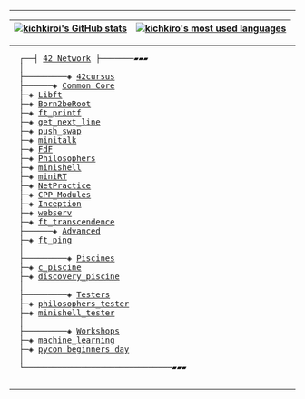 ---------------
<div align="center">
  
| [![kichkiroi's GitHub stats](https://github-readme-stats.vercel.app/api?username=kichkiro&theme=github_dark&show_icons=true&rank_icon=github&&border_color=0d1117)](https://github.com/kichkiro?tab=repositories) | [![kichkiro's most used languages](https://github-readme-stats.vercel.app/api/top-langs/?username=kichkiro&layout=compact&theme=github_dark&langs_count=8&border_color=0d1117&hide=makefile)](https://github.com/kichkiro?tab=repositories) |
|:-:|:-:|
</div>

--------------

<pre>
  ┌──┤ <a href="https://github.com/kichkiro/42">42 Network</a> ├───────▰▰▰
  │
  ├─────────◈ <a href="https://github.com/kichkiro/42/tree/main/42cursus">42cursus</a>
  ├──────◈ <a href="https://github.com/kichkiro/42/tree/main/42cursus/Common-Core">Common Core</a>
  ├─◈ <a href="https://github.com/kichkiro/libft">Libft</a>
  ├─◈ <a href="https://github.com/kichkiro/Born2beRoot">Born2beRoot</a>
  ├─◈ <a href="https://github.com/kichkiro/ft_printf">ft_printf</a>
  ├─◈ <a href="https://github.com/kichkiro/get_next_line">get_next_line</a>
  ├─◈ <a href="https://github.com/kichkiro/push_swap">push_swap</a>
  ├─◈ <a href="https://github.com/kichkiro/minitalk">minitalk</a>
  ├─◈ <a href="https://github.com/kichkiro/FdF">FdF</a>
  ├─◈ <a href="https://github.com/kichkiro/Philosophers">Philosophers</a>
  ├─◈ <a href="https://github.com/kichkiro/minishell">minishell</a>
  ├─◈ <a href="https://github.com/kichkiro/miniRT">miniRT</a>
  ├─◈ <a href="https://github.com/kichkiro/NetPractice">NetPractice</a>
  ├─◈ <a href="https://github.com/kichkiro/CPP_Modules">CPP_Modules</a>
  ├─◈ <a href="https://github.com/kichkiro/Inception">Inception</a>
  ├─◈ <a href="https://github.com/kichkiro/webserv">webserv</a>
  ├─◈ <a href="https://github.com/kichkiro/ft_transcendence">ft_transcendence</a>
  ├──────◈ <a href="https://github.com/kichkiro/42/tree/main/42cursus/Advanced">Advanced</a>
  ├─◈ <a href="https://github.com/kichkiro/ft_ping">ft_ping</a>
  │
  ├─────────◈ <a href="https://github.com/kichkiro/42/tree/main/piscines">Piscines</a>
  ├─◈ <a href="https://github.com/kichkiro/42/tree/main/piscines/c_piscine">c_piscine</a>
  ├─◈ <a href="https://github.com/kichkiro/42/tree/main/piscines/discovery_piscine">discovery_piscine</a>
  │
  ├─────────◈ <a href="https://github.com/kichkiro/42/tree/main/testers">Testers</a>
  ├─◈ <a href="https://github.com/kichkiro/philosophers_tester">philosophers_tester</a>
  ├─◈ <a href="https://github.com/kichkiro/minishell_tester">minishell_tester</a>
  │
  ├─────────◈ <a href="https://github.com/kichkiro/42/tree/main/workshops">Workshops</a>
  ├─◈ <a href="https://github.com/kichkiro/42/tree/main/workshops/machine_learning">machine_learning</a>
  ├─◈ <a href="https://github.com/kichkiro/42/tree/main/workshops/pycon_beginners_day">pycon_beginners_day</a>
  │
  └───────────────────────────────▰▰▰

</pre>

---------------
